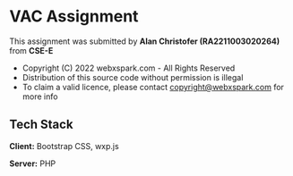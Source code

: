# VAC Assignment

This assignment was submitted by **Alan Christofer (RA2211003020264)** from **CSE-E**


* Copyright (C) 2022 webxspark.com - All Rights Reserved
* Distribution of this source code without permission is illegal
* To claim a valid licence, please contact copyright@webxspark.com for more info
## Tech Stack

**Client:** Bootstrap CSS, wxp.js

**Server:** PHP